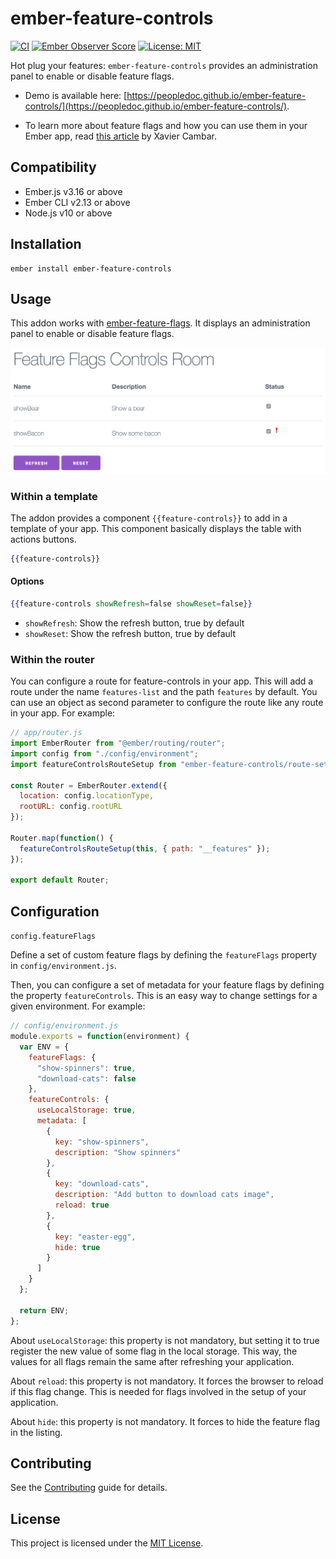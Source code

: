 # ember-feature-controls

[![CI](https://github.com/peopledoc/ember-feature-controls/actions/workflows/ci.yml/badge.svg)](https://github.com/peopledoc/ember-feature-controls/actions/workflows/ci.yml) [![Ember Observer Score](https://emberobserver.com/badges/ember-feature-controls.svg)](https://emberobserver.com/addons/ember-feature-controls)
[![License: MIT](https://img.shields.io/badge/License-MIT-yellow.svg)](https://opensource.org/licenses/MIT)

Hot plug your features: `ember-feature-controls` provides an administration panel to enable or disable feature flags.

- Demo is available here: [https://peopledoc.github.io/ember-feature-controls/](https://peopledoc.github.io/ember-feature-controls/).

- To learn more about feature flags and how you can use them in your Ember app, read [this article](https://tech.people-doc.com/feature-flags-spa.html) by Xavier Cambar.

## Compatibility

* Ember.js v3.16 or above
* Ember CLI v2.13 or above
* Node.js v10 or above

## Installation

```
ember install ember-feature-controls
```

## Usage

This addon works with [ember-feature-flags](https://github.com/kategengler/ember-feature-flags).
It displays an administration panel to enable or disable feature flags.

![Screenshot](/docs/screenshot.png)

### Within a template

The addon provides a component `{{feature-controls}}` to add in a template of your app.
This component basically displays the table with actions buttons.

```hbs
{{feature-controls}}
```

#### Options

```hbs
{{feature-controls showRefresh=false showReset=false}}
```

- `showRefresh`: Show the refresh button, true by default
- `showReset`: Show the refresh button, true by default

### Within the router

You can configure a route for feature-controls in your app. This will add a route under the name `features-list` and the path `features` by default. You can use an object as second parameter to configure the route like any route in your app. For example:

```js
// app/router.js
import EmberRouter from "@ember/routing/router";
import config from "./config/environment";
import featureControlsRouteSetup from "ember-feature-controls/route-setup";

const Router = EmberRouter.extend({
  location: config.locationType,
  rootURL: config.rootURL
});

Router.map(function() {
  featureControlsRouteSetup(this, { path: "__features" });
});

export default Router;
```

## Configuration

`config.featureFlags`

Define a set of custom feature flags by defining the `featureFlags` property in `config/environment.js`.

Then, you can configure a set of metadata for your feature flags by defining the property `featureControls`. This is an easy way to change settings for a given environment. For example:

```js
// config/environment.js
module.exports = function(environment) {
  var ENV = {
    featureFlags: {
      "show-spinners": true,
      "download-cats": false
    },
    featureControls: {
      useLocalStorage: true,
      metadata: [
        {
          key: "show-spinners",
          description: "Show spinners"
        },
        {
          key: "download-cats",
          description: "Add button to download cats image",
          reload: true
        },
        {
          key: "easter-egg",
          hide: true
        }
      ]
    }
  };

  return ENV;
};
```

About `useLocalStorage`: this property is not mandatory, but setting it to true register the new value of some flag in the local storage. This way, the values for all flags remain the same after refreshing your application.

About `reload`: this property is not mandatory. It forces the browser to reload if this flag change. This is needed for flags involved in the setup of your application.

About `hide`: this property is not mandatory. It forces to hide the feature flag in the listing.

## Contributing

See the [Contributing](CONTRIBUTING.md) guide for details.

## License

This project is licensed under the [MIT License](LICENSE.md).
